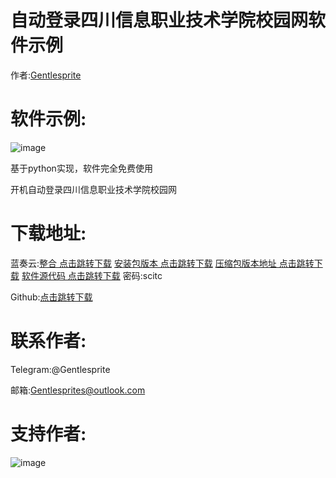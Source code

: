 # 自动登录四川信息职业技术学院校园网软件示例

作者:[Gentlesprite](https://github.com/Gentlesprite)
# 软件示例:

![image](https://github.com/Gentlesprite/scitc-auto-linker/blob/master/img/20230607115951.png)


基于python实现，软件完全免费使用


开机自动登录四川信息职业技术学院校园网

# 下载地址:
蓝奏云:[整合 点击跳转下载](https://wwgr.lanzouw.com/b00rpet2d)
       [安装包版本 点击跳转下载](https://wwgr.lanzouw.com/b00rpdqcj) 
       [压缩包版本地址 点击跳转下载](https://wwgr.lanzouw.com/b00rpdqda) 
       [软件源代码 点击跳转下载](https://wwgr.lanzouw.com/b00rpdqfc) 密码:scitc

Github:[点击跳转下载](https://github.com/Gentlesprite/scitc-auto-linker/releases)





# 联系作者:
  Telegram:@Gentlesprite
  
  邮箱:Gentlesprites@outlook.com

# 支持作者:

![image](https://github.com/Gentlesprite/scitc-auto-linker/blob/master/img/wxzfb.png)

